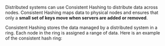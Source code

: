 Distributed systems can use Consistent Hashing to distribute data across nodes. Consistent Hashing maps data to physical nodes and ensures that only a **small set of keys move when servers are added or removed**.






Consistent Hashing stores the data managed by a distributed system in a ring. Each node in the ring is assigned a range of data. Here is an example of the consistent hash ring:



